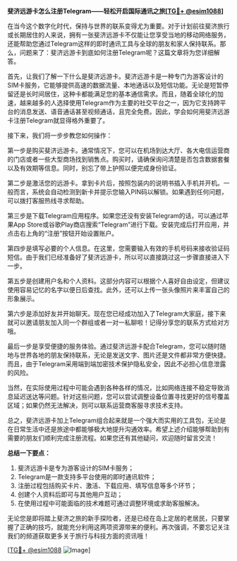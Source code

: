 **斐济远游卡怎么注册Telegram——轻松开启国际通讯之旅[[TG💪+ @esim1088](https://t.me/s/esim1088)]**

在当今这个数字化时代，保持与世界的联系变得尤为重要。对于计划前往斐济旅行或长期居住的人来说，拥有一张斐济远游卡不仅能让您享受当地的移动网络服务，还能帮助您通过Telegram这样的即时通讯工具与全球的朋友和家人保持联系。那么，问题来了：斐济远游卡到底如何注册Telegram呢？这篇文章将为您详细解答。

首先，让我们了解一下什么是斐济远游卡。斐济远游卡是一种专门为游客设计的SIM卡服务，它能够提供高速的数据流量、本地通话以及短信功能。无论是短暂停留还是长时间居住，这种卡都能满足您的基本通信需求。而且，随着全球化的加速，越来越多的人选择使用Telegram作为主要的社交平台之一，因为它支持跨平台的消息发送、语音通话甚至视频通话，且完全免费。因此，学会如何用斐济远游卡注册Telegram就显得格外重要了。

接下来，我们将一步步教您如何操作：

第一步是购买斐济远游卡。通常情况下，您可以在机场到达大厅、各大电信运营商的门店或者一些大型商场找到销售点。购买时，请确保询问清楚是否包含数据套餐以及有效期等信息。同时，别忘了带上护照以便完成身份验证。

第二步是激活您的远游卡。拿到卡片后，按照包装内的说明书插入手机并开机。一般而言，系统会自动检测到新卡并提示您输入PIN码以解锁。如果遇到任何问题，可以拨打客服热线寻求帮助。

第三步是下载Telegram应用程序。如果您还没有安装Telegram的话，可以通过苹果App Store或谷歌Play商店搜索“Telegram”进行下载。安装完成后打开应用，并点击右上角的“注册”按钮开始设置账户。

第四步是填写必要的个人信息。在这里，您需要输入有效的手机号码来接收验证码短信。由于我们已经准备好了斐济远游卡，所以可以直接跳过这一步骤直接进入下一步。

第五步是创建用户名和个人资料。这部分内容可以根据个人喜好自由设定，但建议使用容易记忆的名字以便日后查找。此外，还可以上传一张头像照片来丰富自己的形象展示。

第六步是添加好友并开始聊天。现在您已经成功加入了Telegram大家庭，接下来就可以邀请朋友加入同一个群组或者一对一私聊啦！记得分享您的联系方式给对方哦。

最后一步是享受便捷的服务体验。通过斐济远游卡配合Telegram，您可以随时随地与世界各地的朋友保持联系，无论是发送文字、图片还是文件都非常方便快捷。而且，由于Telegram采用端到端加密技术保护隐私安全，因此不必担心信息泄露的风险。

当然，在实际使用过程中可能会遇到各种各样的情况，比如网络连接不稳定导致消息延迟送达等问题。针对这些问题，您可以尝试调整设备位置寻找更好的信号覆盖区域；如果仍然无法解决，则可以联系运营商客服寻求技术支持。

总之，斐济远游卡加上Telegram组合起来就是一个强大而实用的工具包，无论是在日常生活中还是旅途中都能够极大地提升沟通效率。希望上述介绍能够帮助到有需要的朋友们顺利完成注册流程。如果您还有其他疑问，欢迎随时留言交流！

**总结一下要点：**
1. 斐济远游卡是专为游客设计的SIM卡服务；
2. Telegram是一款支持多平台使用的即时通讯软件；
3. 注册过程包括购买卡片、激活、下载应用、填写信息等多个环节；
4. 创建个人资料后即可与其他用户互动；
5. 在使用过程中可能面临的技术难题可通过调整环境或求助客服解决。

无论您是即将踏上斐济之旅的新手探险者，还是已经在岛上定居的老居民，只要掌握了正确的技巧，就能充分利用这两项资源带来的便利。再次强调，不要忘记关注我们的频道获取更多关于旅行与科技方面的资讯哦！

[[TG💪+ @esim1088](https://t.me/s/esim1088) ![Image](https://i.postimg.cc/4NQfJmqS/Snipaste-2025-05-13-00-14-12.png)]